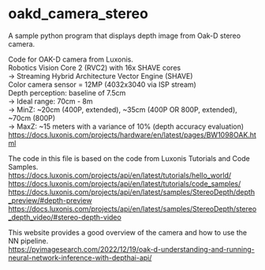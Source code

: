 # oakd_camera_stereo
A sample python program that displays depth image from Oak-D stereo camera.  
  
Code for OAK-D camera from Luxonis.  
Robotics Vision Core 2 (RVC2) with 16x SHAVE cores  
 -> Streaming Hybrid Architecture Vector Engine (SHAVE)  
Color camera sensor = 12MP (4032x3040 via ISP stream)  
Depth perception: baseline of 7.5cm  
 -> Ideal range: 70cm - 8m  
 -> MinZ: ~20cm (400P, extended), ~35cm (400P OR 800P, extended), ~70cm (800P)  
 -> MaxZ: ~15 meters with a variance of 10% (depth accuracy evaluation)  
https://docs.luxonis.com/projects/hardware/en/latest/pages/BW1098OAK.html  
  
The code in this file is based on the code from Luxonis Tutorials and Code Samples.  
https://docs.luxonis.com/projects/api/en/latest/tutorials/hello_world/  
https://docs.luxonis.com/projects/api/en/latest/tutorials/code_samples/  
https://docs.luxonis.com/projects/api/en/latest/samples/StereoDepth/depth_preview/#depth-preview  
https://docs.luxonis.com/projects/api/en/latest/samples/StereoDepth/stereo_depth_video/#stereo-depth-video  
  
This website provides a good overview of the camera and how to use the NN pipeline.  
https://pyimagesearch.com/2022/12/19/oak-d-understanding-and-running-neural-network-inference-with-depthai-api/  
